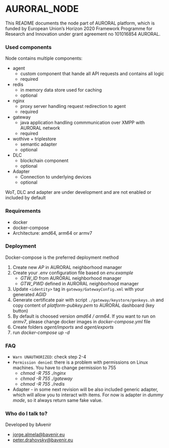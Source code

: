 # AURORAL_NODE #

This README documents the node part of AURORAL platform, which is funded by European Union’s Horizon 2020 Framework Programme for Research and Innovation under grant agreement no 101016854 AURORAL.

### Used components ###
Node contains multiple components:
- agent
  - custom component that hande all API requests and contains all logic
  - required
- redis
  - in memory data store used for caching
  - optional
- nginx
  - proxy server handling request redirection to agent
  - required
- gateway
  - java application handling commmunication over XMPP with AURORAL network
  - required
- wothive + triplestore
  - semantic adapter 
  - optional
- DLC
  - blockchain component
  - optional
- Adapter
  - Connection to underlying devices
  - optional

WoT, DLC and adapter are under development and are not enabled or included by default
  
### Requirements ###
- docker
- docker-compose
- Architecture: amd64, arm64 or armv7

### Deployment ###

Docker-compose is the preferred deployment method

1. Create new *AP* in AURORAL neighborhood manager 
2. Create your *.env* configuration file based on *env.example*
   -  *GTW_ID* from AURORAL neighborhood manager
   -  *GTW_PWD* defined in AURORAL neighborhood manager
3.  Update `<identity>` tag in `gateway/GatewayConfig.xml` with your generated *AGID*
4.  Generate certificate pair with script `./gateway/keystore/genkeys.sh` and copy content of *platform-pubkey.pem* to AURORAL dashboard (key button)
5.  By default is choosed version *amd64 / arm64*. If you want to run on *armv7*, please change docker images in *docker-compose.yml* file
6.  Create folders *agent/imports* and *agent/exports*
7.  run *docker-compose up -d*

### FAQ ###
- `Warn UNAUTHORIZED`: check step 2-4
- `Permission denied`: there is a problem with permissions on Linux machines. You have to change permission to 755
  - *chmod -R 755 ./nginx*
  - *chmod -R 755 ./gateway*
  - *chmod -R 755 ./redis*
- Adapter - in some next revision will be also included generic adapter, which will allow you to interact with items. For now is adapter in *dummy mode*, so it always return same fake value.

### Who do I talk to? ###

Developed by bAvenir

* jorge.almela@bavenir.eu
* peter.drahovsky@bavenir.eu